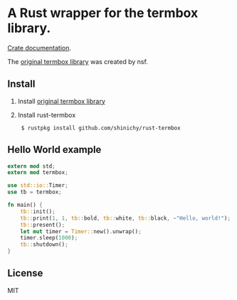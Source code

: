 # A Rust wrapper for the termbox library.

[Crate documentation](http://apribadi.github.com/rust-termbox/).

The [original termbox library](https://github.com/nsf/termbox) was
created by nsf.

## Install

1. Install [original termbox library](https://github.com/nsf/termbox)
2. Install rust-termbox
        
        $ rustpkg install github.com/shinichy/rust-termbox

## Hello World example

```rust
extern mod std;
extern mod termbox;

use std::io::Timer;
use tb = termbox;

fn main() {
    tb::init();
    tb::print(1, 1, tb::bold, tb::white, tb::black, ~"Hello, world!");
    tb::present();
    let mut timer = Timer::new().unwrap();
    timer.sleep(1000);
    tb::shutdown();
}
```

## License
MIT
